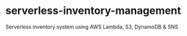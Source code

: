# serverless-inventory-management
Serverless inventory system using AWS Lambda, S3, DynamoDB &amp; SNS
